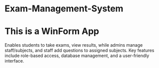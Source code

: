 # Exam-Management-System
# This is a WinForm App
Enables students to take exams, view results, 
while admins manage staff/subjects, 
and staff add questions to assigned subjects. 
Key features include role-based access, database management, 
and a user-friendly interface.
